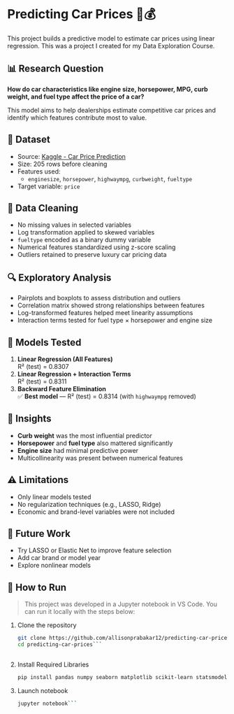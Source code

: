 # Predicting Car Prices 🚗💰

This project builds a predictive model to estimate car prices using linear regression. This was a project I created for my Data Exploration Course. 

## 📊 Research Question

**How do car characteristics like engine size, horsepower, MPG, curb weight, and fuel type affect the price of a car?**

This model aims to help dealerships estimate competitive car prices and identify which features contribute most to value.

## 📁 Dataset

- Source: [Kaggle - Car Price Prediction](https://www.kaggle.com/datasets/hellbuoy/car-price-prediction)
- Size: 205 rows before cleaning
- Features used:
  - `enginesize`, `horsepower`, `highwaympg`, `curbweight`, `fueltype`
- Target variable: `price`

## 🧹 Data Cleaning

- No missing values in selected variables
- Log transformation applied to skewed variables
- `fueltype` encoded as a binary dummy variable
- Numerical features standardized using z-score scaling
- Outliers retained to preserve luxury car pricing data

## 🔍 Exploratory Analysis

- Pairplots and boxplots to assess distribution and outliers
- Correlation matrix showed strong relationships between features
- Log-transformed features helped meet linearity assumptions
- Interaction terms tested for fuel type × horsepower and engine size

## 🤖 Models Tested

1. **Linear Regression (All Features)**  
   R² (test) = 0.8307  
2. **Linear Regression + Interaction Terms**  
   R² (test) = 0.8311  
3. **Backward Feature Elimination**  
   ✅ **Best model** — R² (test) = 0.8314 (with `highwaympg` removed)


## 📌 Insights

- **Curb weight** was the most influential predictor
- **Horsepower** and **fuel type** also mattered significantly
- **Engine size** had minimal predictive power
- Multicollinearity was present between numerical features

## ⚠️ Limitations

- Only linear models tested
- No regularization techniques (e.g., LASSO, Ridge)
- Economic and brand-level variables were not included

## 🔭 Future Work

- Try LASSO or Elastic Net to improve feature selection
- Add car brand or model year
- Explore nonlinear models 

## 🧪 How to Run

> This project was developed in a Jupyter notebook in VS Code. You can run it locally with the steps below:

1. Clone the repository  
   ```bash
   git clone https://github.com/allisonprabakar12/predicting-car-prices.git
   cd predicting-car-prices```
  
2. Install Required Libraries
   ```bash
   pip install pandas numpy seaborn matplotlib scikit-learn statsmodels```
3. Launch notebook
   ```bash
   jupyter notebook```


